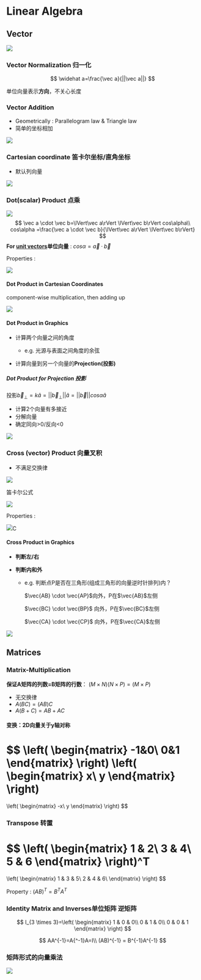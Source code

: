 # Linear Algebra

## Vector

![](./src/Vector.png)

### Vector Normalization 归一化

$$
\widehat a=\frac{\vec a}{||\vec a||}
$$

单位向量表示**方向**，不关心长度

### Vector Addition

- Geometrically : Parallelogram law & Triangle law
- 简单的坐标相加

![](./src/VectorAddition.png)

### Cartesian coordinate 笛卡尔坐标/直角坐标

- 默认列向量

![](./src/Cartesian-coordinate.png)

### Dot(scalar) Product 点乘

![](./src/点乘.png)
$$
\vec a \cdot \vec b=\lVert\vec a\rVert \lVert\vec b\rVert cos\alpha\\
cos\alpha =\frac{\vec a \cdot \vec b}{\lVert\vec a\rVert \lVert\vec b\rVert}
$$
**For <u>unit vectors</u>单位向量** : $cos\alpha=\vec a · \vec b$

Properties : 

![](./src/点乘Properties.png)

#### Dot Product in Cartesian Coordinates

component-wise multiplication, then adding up

![](./src/Dot-Product-in-Cartesian-Coordinates.png)

#### Dot Product in Graphics

- 计算两个向量之间的角度
  - e.g. 光源与表面之间角度的余弦

- 计算向量到另一个向量的**Projection(投影)**

##### Dot Product for Projection 投影

投影$\vec b_\bot = k\widehat a = ||\vec b_\bot||\widehat a=||\vec b||cos\alpha \widehat a$

- 计算2个向量有多接近
- 分解向量
- 确定同向>0/反向<0

![](./src/Vector-Projection.png)

### Cross (vector) Product 向量叉积

- 不满足交换律

![](./src/CrossProduct.png)

笛卡尔公式

![](./src/CrossProductFormula.png)

Properties :

![](./src/CrossProductproperties.png)C

#### Cross Product in Graphics

- **判断左/右**

- **判断内和外**

  - e.g. 判断点P是否在三角形(组成三角形的向量逆时针排列)内？

    $\vec{AB} \cdot \vec{AP}$向外，P在$\vec{AB}$左侧

    $\vec{BC} \cdot \vec{BP}$ 向外，P在$\vec{BC}$左侧

    $\vec{CA} \cdot \vec{CP}$ 向外，P在$\vec{CA}$左侧

![](./src/叉积判断内外.png)

## Matrices

### Matrix-Multiplication

**保证A矩阵的列数=B矩阵的行数**： $(M \times N)(N \times P) = (M \times P)$

- 无交换律
- $A(BC)=(AB)C$
- $A(B+C)=AB+AC$

#### 变换：2D向量关于y轴对称

$$
\left(
\begin{matrix}
-1&0\\
0&1
\end{matrix}
\right)
\left(
\begin{matrix}
x\\
y
\end{matrix}
\right)
=
\left(
\begin{matrix}
-x\\
y
\end{matrix}
\right)
$$

###  Transpose 转置

$$
\left(
\begin{matrix}
1 & 2\\
3 & 4\\
5 & 6
\end{matrix}
\right)^T
=
\left(
\begin{matrix}
1 & 3 & 5\\
2 & 4 & 6\\
\end{matrix}
\right)
$$

Property : $(AB)^T=B^TA^T$

###  Identity Matrix and Inverses单位矩阵 逆矩阵

$$
I_{3 \times 3}=\left(
\begin{matrix}
1 & 0 & 0\\
0 & 1 & 0\\
0 & 0 & 1
\end{matrix}
\right)
$$

$$
AA^{-1}=A{^-1}A=I\\
(AB)^{-1} = B^{-1}A^{-1}
$$

### 矩阵形式的向量乘法

![](./src/Vector-multiplication-in-Matrix-form.png)